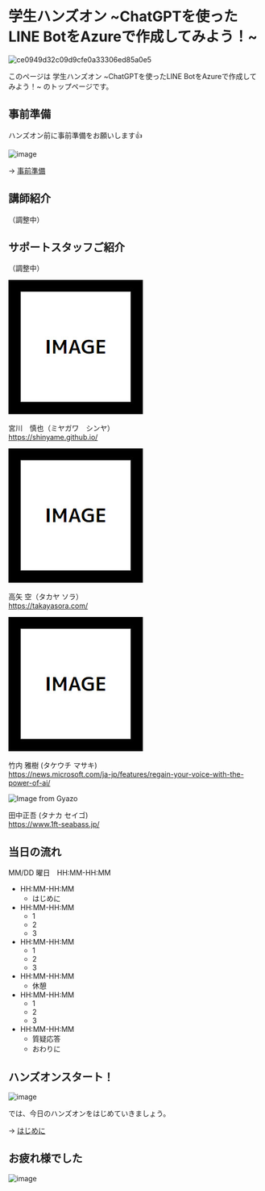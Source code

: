 # 学生ハンズオン ~ChatGPTを使ったLINE BotをAzureで作成してみよう！~

![ce0949d32c09d9cfe0a33306ed85a0e5](https://i.gyazo.com/ce0949d32c09d9cfe0a33306ed85a0e5.png)

このページは 学生ハンズオン ~ChatGPTを使ったLINE BotをAzureで作成してみよう！~ のトップページです。

## 事前準備

ハンズオン前に事前準備をお願いします👍

![image](https://i.gyazo.com/0b45133da885fa0da13a7f1c12156674.png)

→ [事前準備](00-preparation.md)

## 講師紹介

（調整中）

## サポートスタッフご紹介

（調整中）

![](images/miyagawa.jpg)

宮川　慎也（ミヤガワ　シンヤ）  
https://shinyame.github.io/

![](images/takaya.jpg)

高矢 空（タカヤ ソラ）  
https://takayasora.com/

![](images/takeuchi.jpg)

竹内 雅樹 (タケウチ マサキ)  
https://news.microsoft.com/ja-jp/features/regain-your-voice-with-the-power-of-ai/

<img src="https://i.gyazo.com/0116e8a74666ace1a45096ae02b54347.jpg" alt="Image from Gyazo" width="200"/>

田中正吾 (タナカ セイゴ)  
https://www.1ft-seabass.jp/


## 当日の流れ

MM/DD 曜日　HH:MM-HH:MM

- HH:MM-HH:MM
  - はじめに
- HH:MM-HH:MM
  - 1
  - 2
  - 3
- HH:MM-HH:MM
  - 1
  - 2
  - 3
- HH:MM-HH:MM
  - 休憩
- HH:MM-HH:MM
  - 1
  - 2
  - 3
- HH:MM-HH:MM
  - 質疑応答
  - おわりに

## ハンズオンスタート！

![image](https://i.gyazo.com/9e0eefffd6cf76fc45e70b1ac8a7f838.png)

では、今日のハンズオンをはじめていきましょう。

→ [はじめに](01-introduction.md)

## お疲れ様でした

![image](https://i.gyazo.com/5a6aa1d064fcd403fa67091c7d0e417a.png)
